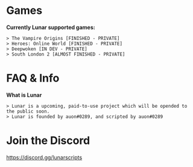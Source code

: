 # Games

**Currently Lunar supported games:**

    > The Vampire Origins [FINISHED - PRIVATE]
    > Heroes: Online World [FINISHED - PRIVATE]
    > Deepwoken [IN DEV - PRIVATE]
    > South London 2 [ALMOST FINISHED - PRIVATE]
    
# FAQ & Info

**What is Lunar**

    > Lunar is a upcoming, paid-to-use project which will be opended to the public soon.
    > Lunar is founded by auon#0289, and scripted by auon#0289
    
# Join the Discord

https://discord.gg/lunarscripts
